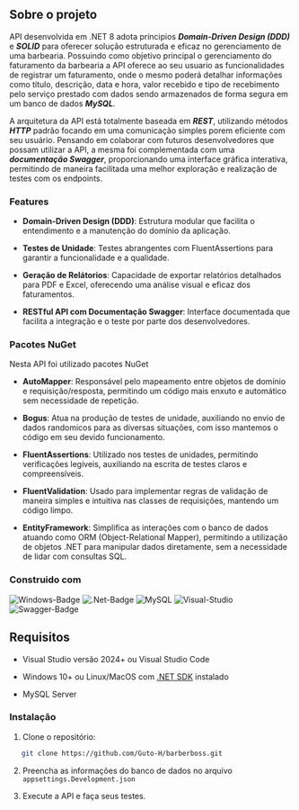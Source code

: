 ## Sobre o projeto
API desenvolvida em .NET 8 adota príncipios ***Domain-Driven Design (DDD)*** e ***SOLID*** para oferecer solução estruturada e eficaz no gerenciamento de uma barbearia. Possuindo como objetivo principal o gerenciamento do faturamento da barbearia a API oferece ao seu usuario as funcionalidades de registrar um faturamento, onde o mesmo poderá detalhar informações como título, descrição, data e hora, valor recebido e tipo de recebimento pelo serviço prestado com dados sendo armazenados de forma segura em um banco de dados ***MySQL***.

A arquitetura da API está totalmente baseada em ***REST***, utilizando métodos ***HTTP*** padrão focando em uma comunicação simples porem eficiente com seu usuário. Pensando em colaborar com futuros desenvolvedores que possam utilizar a API, a mesma foi complementada com uma ***documentação Swagger***, proporcionando uma interface gráfica interativa, permitindo de maneira facilitada uma melhor exploração e realização de testes com os endpoints.

### Features

- **Domain-Driven Design (DDD)**: Estrutura modular que facilita o entendimento e a manutenção do domínio da aplicação.

- **Testes de Unidade**: Testes abrangentes com FluentAssertions para garantir a funcionalidade e a qualidade.

- **Geração de Relátorios**: Capacidade de exportar relatórios detalhados para PDF e Excel, oferecendo uma análise visual e eficaz dos faturamentos.

- **RESTful API com Documentação Swagger**: Interface documentada que facilita a integração e o teste por parte dos desenvolvedores.

### Pacotes NuGet
Nesta API foi utilizado pacotes NuGet

- **AutoMapper**: Responsável pelo mapeamento entre objetos de domínio e requisição/resposta, permitindo um código mais enxuto e automático sem necessidade de repetição.

- **Bogus**: Atua na produção de testes de unidade, auxiliando no envio de dados randomicos para as diversas situações, com isso mantemos o código em seu devido funcionamento.

- **FluentAssertions**: Utilizado nos testes de unidades, permitindo verificações legíveis, auxiliando na escrita de testes claros e compreensíveis.

- **FluentValidation**: Usado para implementar regras de validação de maneira simples e intuitiva nas classes de requisições, mantendo um código limpo.

- **EntityFramework**: Simplifica as interações com o banco de dados atuando como ORM (Object-Relational Mapper), permitindo a utilização de objetos .NET para manipular dados diretamente, sem a necessidade de lidar com consultas SQL.

### Construido com

![Windows-Badge]
![.Net-Badge]
![MySQL]
![Visual-Studio]
![Swagger-Badge]


## Requisitos
* Visual Studio versão 2024+ ou Visual Studio Code

* Windows 10+ ou Linux/MacOS com [.NET SDK][net-sdk-link] instalado

* MySQL Server

### Instalação
1. Clone o repositório:
 ```sh
    git clone https://github.com/Guto-H/barberboss.git
 ```
 
2. Preencha as informações do banco de dados no arquivo `appsettings.Development.json`

3. Execute a API e faça seus testes.



<!-- LINKS -->

[net-sdk-link]: https://dotnet.microsoft.com/en-us/download/dotnet/8.0

<!-- BADGES -->
[Windows-Badge]: https://img.shields.io/badge/Windows-blue?style=for-the-badge&logo=windows

[.Net-Badge]: https://img.shields.io/badge/.NET-5C2D91?style=for-the-badge&logo=.net&logoColor=white

[MySQL]: https://img.shields.io/badge/MySQL-005C84?style=for-the-badge&logo=mysql&logoColor=white

[Visual-Studio]: https://img.shields.io/badge/Visual_Studio-5C2D91?style=for-the-badge&logo=visual%20studio&logoColor=white

[Swagger-Badge]: https://img.shields.io/badge/SWAGGER-darkgreen?style=for-the-badge&logo=swagger

